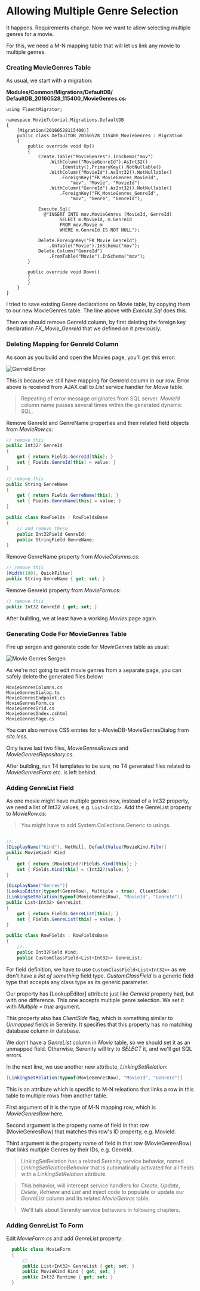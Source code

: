 # Allowing Multiple Genre Selection

It happens. Requirements change. Now we want to allow selecting multiple genres for a movie.

For this, we need a M-N mapping table that will let us link any movie to multiple genres.


### Creating MovieGenres Table

As usual, we start with a migration:

**Modules/Common/Migrations/DefaultDB/ DefaultDB_20160528_115400_MovieGenres.cs:**

```
using FluentMigrator;

namespace MovieTutorial.Migrations.DefaultDB
{
    [Migration(20160528115400)]
    public class DefaultDB_20160528_115400_MovieGenres : Migration
    {
        public override void Up()
        {
            Create.Table("MovieGenres").InSchema("mov")
                .WithColumn("MovieGenreId").AsInt32()
                    .Identity().PrimaryKey().NotNullable()
                .WithColumn("MovieId").AsInt32().NotNullable()
                    .ForeignKey("FK_MovieGenres_MovieId", 
                        "mov", "Movie", "MovieId")
                .WithColumn("GenreId").AsInt32().NotNullable()
                    .ForeignKey("FK_MovieGenres_GenreId", 
                        "mov", "Genre", "GenreId");

            Execute.Sql(
              @"INSERT INTO mov.MovieGenres (MovieId, GenreId) 
                    SELECT m.MovieId, m.GenreId 
                    FROM mov.Movie m 
                    WHERE m.GenreId IS NOT NULL");

            Delete.ForeignKey("FK_Movie_GenreId")
                .OnTable("Movie").InSchema("mov");
            Delete.Column("GenreId")
                .FromTable("Movie").InSchema("mov");
        }

        public override void Down()
        {
        }
    }
}
```

I tried to save existing Genre declarations on Movie table, by copying them to our new MovieGenres table. The line above with *Execute.Sql* does this.

Then we should remove GenreId column, by first deleting the foreign key declaration *FK_Movie_GenreId* that we defined on it previously.


### Deleting Mapping for GenreId Column

As soon as you build and open the Movies page, you'll get this error:

![GenreId Error](img/mdb_genreid_error.png)

This is because we still have mapping for GenreId column in our row. Error above is received from AJAX call to *List* service handler for *Movie* table. 

> Repeating of error message originates from SQL server. *MovieId* column name passes several times within the generated dynamic SQL.

Remove GenreId and GenreName properties and their related field objects from *MovieRow.cs*:

```cs
// remove this
public Int32? GenreId
{
    get { return Fields.GenreId[this]; }
    set { Fields.GenreId[this] = value; }
}

// remove this
public String GenreName
{
    get { return Fields.GenreName[this]; }
    set { Fields.GenreName[this] = value; }
}

public class RowFields : RowFieldsBase
{
    // and remove these
    public Int32Field GenreId;
    public StringField GenreName;
}
```

Remove GenreName property from *MovieColumns.cs*:

```cs
// remove this
[Width(100), QuickFilter]
public String GenreName { get; set; }
```

Remove GenreId property from *MovieForm.cs*:

```cs
// remove this
public Int32 GenreId { get; set; }
```

After building, we at least have a working *Movies* page again.


### Generating Code For MovieGenres Table

Fire up sergen and generate code for *MovieGenres* table as usual:

![Movie Genres Sergen](img/mdb_sergen_moviegenres.png)

As we're not going to edit movie genres from a separate page, you can safely delete the generated files below:

```
MovieGenresColumns.cs
MovieGenresDialog.ts
MovieGenresEndpoint.cs
MovieGenresForm.cs
MovieGenresGrid.cs
MovieGenresIndex.cshtml
MovieGenresPage.cs
```

You can also remove CSS entries for s-MovieDB-MovieGenresDialog from *site.less*.

Only leave last two files, *MovieGenresRow.cs* and *MovieGenresRepository.cs*.

After building, run T4 templates to be sure, no T4 generated files related to *MovieGenresForm* etc. is left behind.

### Adding GenreList Field

As one movie might have multiple genres now, instead of a Int32 property, we need a list of Int32 values, e.g. `List<Int32>`. Add the GenreList property to *MovieRow.cs*:

> You might have to add System.Collections.Generic to usings.

```cs

//...
[DisplayName("Kind"), NotNull, DefaultValue(MovieKind.Film)]
public MovieKind? Kind
{
    get { return (MovieKind?)Fields.Kind[this]; }
    set { Fields.Kind[this] = (Int32?)value; }
}

[DisplayName("Genres")]
[LookupEditor(typeof(GenreRow), Multiple = true), ClientSide]
[LinkingSetRelation(typeof(MovieGenresRow), "MovieId", "GenreId")]
public List<Int32> GenreList
{
    get { return Fields.GenreList[this]; }
    set { Fields.GenreList[this] = value; }
}

public class RowFields : RowFieldsBase
{
    //...
    public Int32Field Kind;
    public CustomClassField<List<Int32>> GenreList;
```

For field definition, we have to use `CustomClassField<List<Int32>>` as we don't have a *list of something* field type. *CustomClassField* is a generic field type that accepts any class type as its generic parameter.

Our property has [LookupEditor] attribute just like *GenreId* property had, but with one difference. This one accepts multiple genre selection. We set it with *Multiple = true* argument.

This property also has *ClientSide* flag, which is something similar to *Unmapped* fields in Serenity. It specifies that this property has no matching database column in database. 

We don't have a *GenreList* column in *Movie* table, so we should set it as an unmapped field. Otherwise, Serenity will try to *SELECT* it, and we'll get SQL errors.

In the next line, we use another new attribute, *LinkingSetRelation*:

```cs
[LinkingSetRelation(typeof(MovieGenresRow), "MovieId", "GenreId")]
```

This is an attribute which is specific to M-N releations that links a row in this table to multiple rows from another table.

First argument of it is the type of M-N mapping row, which is *MovieGenresRow* here.

Second argument is the property name of field in that row (MovieGenresRow) that matches this row's ID property, e.g. MovieId.

Third argument is the property name of field in that row (MovieGenresRow) that links multiple Genres by their IDs, e.g. GenreId.

> LinkingSetRelation has a related Serenity service behavior, named *LinkingSetRelationBehavior* that is automatically activated for all fields with a *LinkingSetRelation* attribute. 

> This behavior, will intercept service handlers for *Create*, *Update*, *Delete*, *Retrieve* and *List* and inject code to populate or update our *GenreList* column and its related *MovieGenres* table.

> We'll talk about Serenity service behaviors in following chapters.

### Adding GenreList To Form

Edit *MovieForm.cs* and add *GenreList* property:

```cs
  public class MovieForm
  {
      //...
      public List<Int32> GenreList { get; set; }
      public MovieKind Kind { get; set; }
      public Int32 Runtime { get; set; }
  }
```
